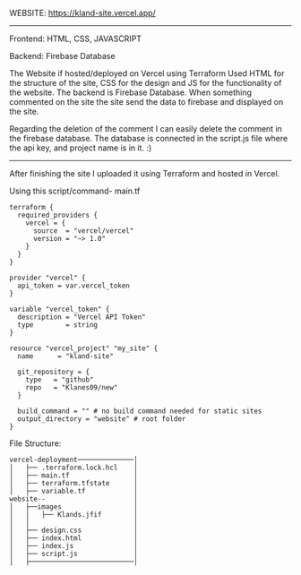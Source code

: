 WEBSITE: https://kland-site.vercel.app/
___________________________________________________________________________________________________________________________________________________________

Frontend: HTML, CSS, JAVASCRIPT

Backend: Firebase Database


The Website if hosted/deployed on Vercel using Terraform
Used HTML for the structure of the site, CSS for the design and JS for the functionality of the website.
The backend is Firebase Database. When something commented on the site the site send the data to firebase and displayed on the site.

Regarding the deletion of the comment I can easily delete the comment in the firebase database.
The database is connected in the script.js file where the api key, and project name is in it. :)

____________________________________________________________________________________________________________________________________________________________

After finishing the site I uploaded it using Terraform and hosted in Vercel.

Using this script/command- main.tf

    terraform {
      required_providers {
        vercel = {
          source  = "vercel/vercel"
          version = "~> 1.0"
        }
      }
    }

    provider "vercel" {
      api_token = var.vercel_token
    }

    variable "vercel_token" {
      description = "Vercel API Token"
      type        = string
    }

    resource "vercel_project" "my_site" {
      name      = "kland-site"

      git_repository = {
        type   = "github"
        repo   = "Klanes09/new"
      }

      build_command = "" # no build command needed for static sites
      output_directory = "website" # root folder
    }



File Structure:
    
    vercel-deployment──────────────│ 
    │   ├── .terraform.lock.hcl    │ 
    │   ├── main.tf                │ 
    │   ├── terraform.tfstate      │ 
    │   ├── variable.tf            │ 
    website--                      │ 
    │   ├──images                  │ 
    │   │   ├── Klands.jfif        │ 
    │   │                          │ 
    │   ├── design.css             │ 
    │   ├── index.html             │ 
    │   ├── index.js               │ 
    │   ├── script.js              │ 
    │   ├──────────────────────────│ 
